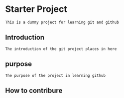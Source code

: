 # Starter Project
	This is a dummy project for learning git and github 
## Introduction
	The introduction of the git project places in here
## purpose 
	The purpose of the project in learning github
## How to contribure